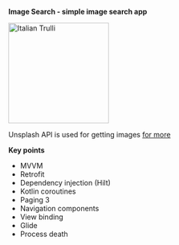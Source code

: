 <b>Image Search - simple image search app</b>

<img src="https://imgur.com/Ov5imsc.jpg" alt="Italian Trulli" width="200" height="200">

Unsplash API is used for getting images  <a href="https://unsplash.com/developers">for more</a>

<b>Key points</b>
- MVVM
- Retrofit
- Dependency injection (Hilt)
- Kotlin coroutines
- Paging 3
- Navigation components
- View binding
- Glide
- Process death

